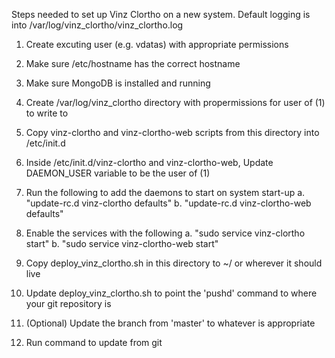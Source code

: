 Steps needed to set up Vinz Clortho on a new system.  Default logging is into /var/log/vinz_clortho/vinz_clortho.log

1. Create excuting user (e.g. vdatas) with appropriate permissions

2. Make sure /etc/hostname has the correct hostname

3. Make sure MongoDB is installed and running

4. Create /var/log/vinz_clortho directory with propermissions for user of (1) to write to

5. Copy vinz-clortho and vinz-clortho-web scripts from this directory into /etc/init.d

6. Inside /etc/init.d/vinz-clortho and vinz-clortho-web, Update DAEMON_USER variable to be the user of (1)

7. Run the following to add the daemons to start on system start-up
   a. "update-rc.d vinz-clortho defaults"
   b. "update-rc.d vinz-clortho-web defaults"

8. Enable the services with the following
   a. "sudo service vinz-clortho start"
   b. "sudo service vinz-clortho-web start"

9. Copy deploy_vinz_clortho.sh in this directory to ~/ or wherever it should live

10. Update deploy_vinz_clortho.sh to point the 'pushd' command to where your git repository is

11. (Optional) Update the branch from 'master' to whatever is appropriate

12. Run command to update from git